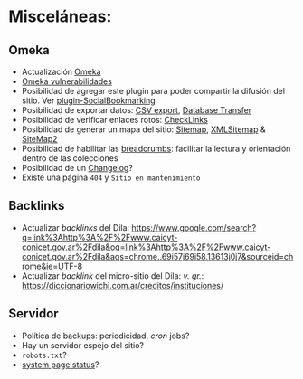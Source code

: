 # Misceláneas:
## Omeka
* Actualización [Omeka](https://omeka.org/classic/docs/Installation/Upgrading/)
* [Omeka vulnerabilidades](https://www.cvedetails.com/vulnerability-list/vendor_id-13565/product_id-28202/Omeka-Omeka.html)
* Posibilidad de agregar este plugin para poder compartir la difusión del sitio. Ver [plugin-SocialBookmarking](https://github.com/omeka/plugin-SocialBookmarking)
* Posibilidad de exportar datos: [CSV export](https://github.com/utlib/CsvExport), [Database Transfer](https://github.com/iwemuiser/plugin-DatabaseTransfer)
* Posibilidad de verificar enlaces rotos: [CheckLinks](https://github.com/EMAN-Omeka/CheckLinks)
* Posibilidad de generar un mapa del sitio: [Sitemap](https://github.com/BGSU-LITS/omeka-plugin-Sitemap), [XMLSitemap](https://github.com/kevinreiss/Omeka-XMLSitemap) & [SiteMap2](https://github.com/UCSCLibrary/Sitemap)
* Posibilidad de habilitar las [breadcrumbs](https://github.com/omeka/Omeka/blob/master/application/libraries/Zend/View/Helper/Navigation/Breadcrumbs.php): facilitar la lectura y orientación dentro de las colecciones
* Posibilidad de un [Changelog](https://codingpotions.com/changelogs/)?
* Existe una página `404` y `Sitio en mantenimiento`
## Backlinks
* Actualizar _backlinks_ del Dila: https://www.google.com/search?q=link%3Ahttp%3A%2F%2Fwww.caicyt-conicet.gov.ar%2Fdila&oq=link%3Ahttp%3A%2F%2Fwww.caicyt-conicet.gov.ar%2Fdila&aqs=chrome..69i57j69i58.13613j0j7&sourceid=chrome&ie=UTF-8
* Actualizar _backlink_ del micro-sitio del Dila: _v. gr._: https://diccionariowichi.com.ar/creditos/instituciones/
## Servidor
* Política de backups: periodicidad, _cron_ jobs?
* Hay un servidor espejo del sitio?
* `robots.txt`?
* [system page status](https://updown.io/p/4isvl)?